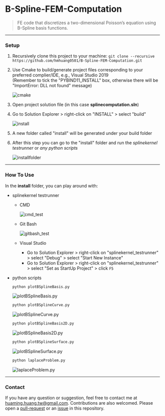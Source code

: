 B-Spline-FEM-Computation
========================

> FE code that discretizes a two-dimensional Poisson’s equation using B-Spline basis functions.

---

### Setup
1. Recursively clone this project to your machine: `git clone --recursive https://github.com/hmhuang0501/B-Spline-FEM-Computation.git`
2. Use Cmake to build/generate project files corresponding to your preferred complier/IDE, e.g., Visual Studio 2019  
   (Remember to tick the "PYBIND11_INSTALL" box, otherwise there will be "ImportError: DLL not found" message)  
   
   ![cmake](figures/cmake.png)
3. Open project solution file (in this case **splinecomputation.sln**)
4. Go to Solution Explorer > right-click on "INSTALL" > select "build"  

   ![install](figures/install.png)
5. A new folder called "install" will be generated under your build folder
6. After this step you can go to the "install" folder and run the _splinekernel testrunner_ or _any python scripts_

   ![installfolder](figures/installfolder.png)

---

### How To Use

In the **install** folder, you can play around with:

- splinekernel testrunner
  - CMD
  
    ![cmd_test](figures/cmd_test.png)
  - Git Bash
  
    ![gitbash_test](figures/gitbash_test.png)
  - Visual Studio
    * Go to Solution Explorer > right-click on "splinekernel_testrunner" > select "Debug" > select "Start New Instance"
    * Go to Solution Explorer > right-click on "splinekernel_testrunner" > select "Set as StartUp Project" > click `F5`
- python scripts
  ```python
  python plotBSplineBasis.py
  ``` 
  ![plotBSplineBasis.py](figures/plotBSplineBasis.py.png)  
  
  ```python
  python plotBSplineCurve.py
  ```
  ![plotBSplineCurve.py](figures/plotBSplineCurve.py.png)  
  
  ```python
  python plotBSplineBasis2D.py
  ```
  ![plotBSplineBasis2D.py](figures/plotBSplineBasis2D.py.png)  
  
  ```python
  python plotBSplineSurface.py
  ```
  ![plotBSplineSurface.py](figures/plotBSplineSurface.py.png)  
  
  ```python
  python laplaceProblem.py
  ```
  ![laplaceProblem.py](figures/laplaceProblem.py.png)  

---

### Contact
If you have any question or suggestion, feel free to contact me at huaming.huang.tw@gmail.com. Contributions are also welcomed. Please open a [pull-request](https://github.com/hmhuang0501/B-Spline-FEM-Computation/compare) or an [issue](https://github.com/hmhuang0501/B-Spline-FEM-Computation/issues/new) in this repository.
